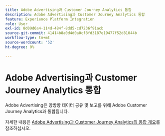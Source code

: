 ```yaml
---
title: Adobe Advertising과 Customer Journey Analytics 통합
description: Adobe Advertising과 Customer Journey Analytics 통합
feature: Experience Platform Integration
role: User
exl-id: 8d09d6a4-114d-484f-8dd5-cd7236f91acb
source-git-commit: 41414b8a0d4d0a0cf8fd3187e19477f52d81044b
workflow-type: tm+mt
source-wordcount: '52'
ht-degree: 0%

---
```


# Adobe Advertising과 Customer Journey Analytics 통합

Adobe Advertising은 양방향 데이터 공유 및 보고를 위해 Adobe Customer Journey Analytics과 통합됩니다.

자세한 내용은 [Adobe Advertising과 Customer Journey Analytics의 통합 개요](https://experienceleague.adobe.com/ko/docs/advertising/integrations/customer-journey-analytics/overview)를 참조하십시오.
